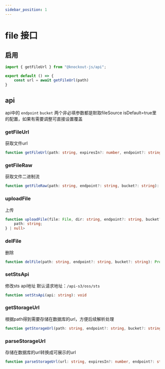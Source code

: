 ```yaml
---
sidebar_position: 1
---
```


# file 接口

## 启用

```ts title=xxx.ts
import { getFileUrl } from "@knockout-js/api";

export default () => {
    const url = await getFileUrl(path)
}

```

## api

api中的 `endpoint` `bucket` 两个非必填参数都是默取fileSource isDefault=true里的配置，如果有需要调整可直接设置覆盖

### getFileUrl

获取文件url

```ts
function getFileUrl(path: string, expiresIn?: number, endpoint?: string, bucket?: string): Promise<string | undefined>
```

### getFileRaw

获取文件二进制流

```ts
function getFileRaw(path: string, endpoint?: string, bucket?: string): Promise<Uint8Array | null>
```

### uploadFile

上传

```ts
function uploadFile(file: File, dir: string, endpoint?: string, bucket?: string): Promise<{
    path: string;
} | null>
```

### delFile

删除

```ts
function delFile(path: string, endpoint?: string, bucket?: string): Promise<true | null>
```


### setStsApi

修改sts api地址 默认请求地址：`/api-s3/oss/sts`

```ts
function setStsApi(api: string): void
```

### getStorageUrl

根据path得到需要存储在数据库的url，方便后续解析处理

```ts
function getStorageUrl(path: string, endpoint?: string, bucket?: string): Promise<string | undefined>
```


### parseStorageUrl

存储在数据库的url转换成可展示的url

```ts
function parseStorageUrl(url: string, expiresIn?: number, endpoint?: string, bucket?: string): Promise<string | undefined>
```
